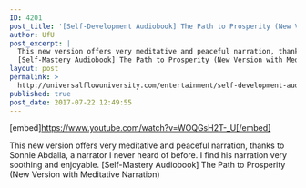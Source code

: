 ```yaml
---
ID: 4201
post_title: '[Self-Development Audiobook] The Path to Prosperity (New Version with Meditative Narration)'
author: UfU
post_excerpt: |
  This new version offers very meditative and peaceful narration, thanks to Sonnie Abdalla, a narrator I never heard of before. I find his narration very soothing and enjoyable.
  [Self-Mastery Audiobook] The Path to Prosperity (New Version with Meditative Narration)
layout: post
permalink: >
  http://universalflowuniversity.com/entertainment/self-development-audiobook-the-path-to-prosperity-new-version-with-meditative-narration/
published: true
post_date: 2017-07-22 12:49:55
---
```

[embed]https://www.youtube.com/watch?v=WOQGsH2T-_U[/embed]<br>
<p>This new version offers very meditative and peaceful narration, thanks to Sonnie Abdalla, a narrator I never heard of before. I find his narration very soothing and enjoyable.
[Self-Mastery Audiobook] The Path to Prosperity (New Version with Meditative Narration)</p>